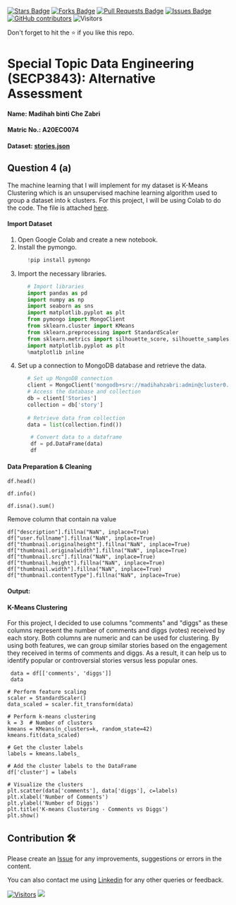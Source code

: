 <a href="https://github.com/drshahizan/SECP3843/stargazers"><img src="https://img.shields.io/github/stars/drshahizan/SECP3843" alt="Stars Badge"/></a>
<a href="https://github.com/drshahizan/SECP3843/network/members"><img src="https://img.shields.io/github/forks/drshahizan/SECP3843" alt="Forks Badge"/></a>
<a href="https://github.com/drshahizan/SECP3843/pulls"><img src="https://img.shields.io/github/issues-pr/drshahizan/SECP3843" alt="Pull Requests Badge"/></a>
<a href="https://github.com/drshahizan/SECP3843/issues"><img src="https://img.shields.io/github/issues/drshahizan/SECP3843" alt="Issues Badge"/></a>
<a href="https://github.com/drshahizan/SECP3843/graphs/contributors"><img alt="GitHub contributors" src="https://img.shields.io/github/contributors/drshahizan/SECP3843?color=2b9348"></a>
![Visitors](https://api.visitorbadge.io/api/visitors?path=https%3A%2F%2Fgithub.com%2Fdrshahizan%2FSECP3843&labelColor=%23d9e3f0&countColor=%23697689&style=flat)

Don't forget to hit the :star: if you like this repo.

# Special Topic Data Engineering (SECP3843): Alternative Assessment

#### Name: Madihah binti Che Zabri
#### Matric No.: A20EC0074
#### Dataset: <a href="https://github.com/drshahizan/dataset/blob/c8e9f4a7cbdb0c1b78ca2c73915ff56ceeb50e70/mongodb/07-stories/stories.json">stories.json</a>

## Question 4 (a)
The machine learning that I will implement for my dataset is K-Means Clustering which is an unsupervised machine learning algorithm used to group a dataset into k clusters. For this project, I will be using Colab to do the code. The file is attached [here](https://github.com/drshahizan/SECP3843/blob/main/submission/myzanazifah/question4/files/code/q4.ipynb).

#### Import Dataset

1. Open Google Colab and create a new notebook.
2. Install the pymongo.
   ```python
      !pip install pymongo
   ```
3. Import the necessary libraries.
   ```python
      # Import libraries
      import pandas as pd
      import numpy as np
      import seaborn as sns
      import matplotlib.pyplot as plt
      from pymongo import MongoClient
      from sklearn.cluster import KMeans
      from sklearn.preprocessing import StandardScaler
      from sklearn.metrics import silhouette_score, silhouette_samples
      import matplotlib.pyplot as plt  
      %matplotlib inline
   ```
4. Set up a connection to MongoDB database and retrieve the data.
   ```python
      # Set up MongoDB connection
      client = MongoClient('mongodb+srv://madihahzabri:admin@cluster0.xgsbper.mongodb.net/')
      # Access the database and collection
      db = client['Stories']
      collection = db['story']
      
      # Retrieve data from collection
      data = list(collection.find())

       # Convert data to a dataframe
       df = pd.DataFrame(data)
       df    
   ```

#### Data Preparation & Cleaning 

```
df.head()
```
```
df.info()
```
```
df.isna().sum()
```
Remove column that contain na value     

```
df["description"].fillna("NaN", inplace=True)
df["user.fullname"].fillna("NaN", inplace=True)
df["thumbnail.originalheight"].fillna("NaN", inplace=True)
df["thumbnail.originalwidth"].fillna("NaN", inplace=True)
df["thumbnail.src"].fillna("NaN", inplace=True)
df["thumbnail.height"].fillna("NaN", inplace=True)
df["thumbnail.width"].fillna("NaN", inplace=True)
df["thumbnail.contentType"].fillna("NaN", inplace=True)
```

#### Output:


#### K-Means Clustering

For this project, I decided to use columns "comments" and "diggs" as these columns represent the number of comments and diggs (votes) received by each story. Both columns are numeric and can be used for clustering. By using both features, we can group similar stories based on the engagement they received in terms of comments and diggs. As a result, it can help us to identify popular or controversial stories versus less popular ones.

```
 data = df[['comments', 'diggs']]
 data
```
```
# Perform feature scaling
scaler = StandardScaler()
data_scaled = scaler.fit_transform(data)

# Perform k-means clustering
k = 3  # Number of clusters
kmeans = KMeans(n_clusters=k, random_state=42)
kmeans.fit(data_scaled)

# Get the cluster labels
labels = kmeans.labels_

# Add the cluster labels to the DataFrame
df['cluster'] = labels
```
```
# Visualize the clusters
plt.scatter(data['comments'], data['diggs'], c=labels)
plt.xlabel('Number of Comments')
plt.ylabel('Number of Diggs')
plt.title('K-means Clustering - Comments vs Diggs')
plt.show()
```

## Contribution 🛠️
Please create an [Issue](https://github.com/drshahizan/special-topic-data-engineering/issues) for any improvements, suggestions or errors in the content.

You can also contact me using [Linkedin](https://www.linkedin.com/in/drshahizan/) for any other queries or feedback.

[![Visitors](https://api.visitorbadge.io/api/visitors?path=https%3A%2F%2Fgithub.com%2Fdrshahizan&labelColor=%23697689&countColor=%23555555&style=plastic)](https://visitorbadge.io/status?path=https%3A%2F%2Fgithub.com%2Fdrshahizan)
![](https://hit.yhype.me/github/profile?user_id=81284918)





